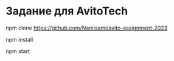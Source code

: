 # Задание для AvitoTech

npm clone https://github.com/Namisami/avito-assignment-2023

npm install

npm start